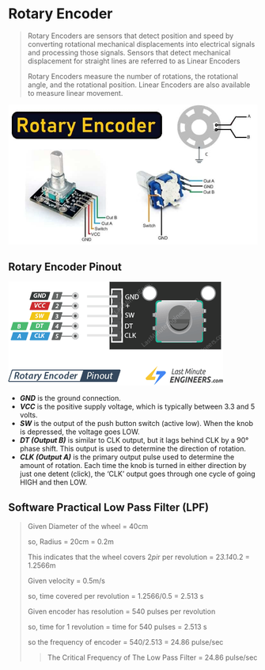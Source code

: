 # Rotary Encoder
> Rotary Encoders are sensors that detect position and speed by converting rotational mechanical displacements into electrical signals and processing those signals. Sensors that detect mechanical displacement for straight lines are referred to as Linear Encoders
>
> Rotary Encoders measure the number of rotations, the rotational angle, and the rotational position. Linear Encoders are also available to measure linear movement.

![Encoder](img\Rotary-Encoder-Construction.jpg)

## Rotary Encoder Pinout
![Encoder Pinout](img\rotary-encoder-module-pinout.png)
- ***GND*** is the ground connection.
- ***VCC*** is the positive supply voltage, which is typically between 3.3 and 5 volts.
- ***SW*** is the output of the push button switch (active low). When the knob is depressed, the voltage goes LOW.
- ***DT (Output B)*** is similar to CLK output, but it lags behind CLK by a 90° phase shift. This output is used to determine the direction of rotation.
- ***CLK (Output A)*** is the primary output pulse used to determine the amount of rotation. Each time the knob is turned in either direction by just one detent (click), the ‘CLK’ output goes through one cycle of going HIGH and then LOW.


## Software Practical Low Pass Filter (LPF)

>Given Diameter of the wheel = 40cm
>
>so, Radius = 20cm = 0.2m
>
>This indicates that the wheel covers 2*pi*r per revolution = 2*3.14*0.2 = 1.2566m
>
>Given velocity = 0.5m/s
>
>so, time covered per revolution = 1.2566/0.5 = 2.513 s
>
>Given encoder has resolution = 540 pulses per revolution
>
>so, time for 1 revolution = time for 540 pulses = 2.513 s
>
>so the frequency of encoder = 540/2.513 = 24.86 pulse/sec
>> The Critical Frequency of The Low Pass Filter = 24.86 pulse/sec